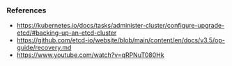 ### References

- https://kubernetes.io/docs/tasks/administer-cluster/configure-upgrade-etcd/#backing-up-an-etcd-cluster
- https://github.com/etcd-io/website/blob/main/content/en/docs/v3.5/op-guide/recovery.md
- https://www.youtube.com/watch?v=qRPNuT080Hk
